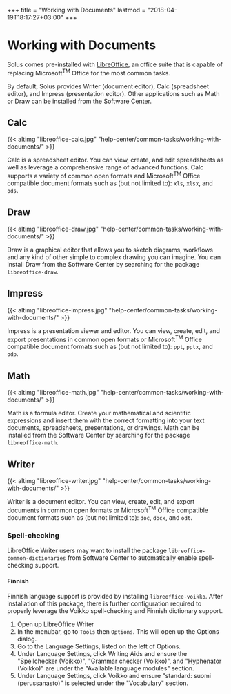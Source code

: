 +++
title = "Working with Documents"
lastmod = "2018-04-19T18:17:27+03:00"
+++
# Working with Documents

Solus comes pre-installed with [LibreOffice](https://libreoffice.org), an office suite that is capable of replacing Microsoft<sup>TM</sup> Office for the most common tasks.
 
By default, Solus provides Writer (document editor), Calc (spreadsheet editor), and Impress (presentation editor). Other applications such as Math or Draw can be installed from the Software Center.

## Calc

{{< altimg "libreoffice-calc.jpg" "help-center/common-tasks/working-with-documents/" >}}

Calc is a spreadsheet editor. You can view, create, and edit spreadsheets as well as leverage a comprehensive range of advanced functions. Calc supports a variety of common open formats and Microsoft<sup>TM</sup> Office compatible document formats such as (but not limited to): `xls`, `xlsx`, and `ods`.

## Draw

{{< altimg "libreoffice-draw.jpg" "help-center/common-tasks/working-with-documents/" >}}

Draw is a graphical editor that allows you to sketch diagrams, workflows and any kind of other simple to complex drawing you can imagine. You can install Draw from the Software Center by searching for the package `libreoffice-draw`.

## Impress

{{< altimg "libreoffice-impress.jpg" "help-center/common-tasks/working-with-documents/" >}}

Impress is a presentation viewer and editor. You can view, create, edit, and export presentations in common open formats or Microsoft<sup>TM</sup> Office compatible document formats such as (but not limited to): `ppt`, `pptx`, and `odp`.

## Math

{{< altimg "libreoffice-math.jpg" "help-center/common-tasks/working-with-documents/" >}}

Math is a formula editor. Create your mathematical and scientific expressions and insert them with the correct formatting into your text documents, spreadsheets, presentations, or drawings. Math can be installed from the Software Center by searching for the package `libreoffice-math`.

## Writer

{{< altimg "libreoffice-writer.jpg" "help-center/common-tasks/working-with-documents/" >}}

Writer is a document editor. You can view, create, edit, and export documents in common open formats or Microsoft<sup>TM</sup> Office compatible document formats such as (but not limited to): `doc`, `docx`, and `odt`.

### Spell-checking

LibreOffice Writer users may want to install the package `libreoffice-common-dictionaries` from Software Center to automatically enable spell-checking support.

#### Finnish

Finnish language support is provided by installing `libreoffice-voikko`. After installation of this package, there is further configuration required to properly leverage the Voikko spell-checking and Finnish dictionary support.

1. Open up LibreOffice Writer
2. In the menubar, go to `Tools` then `Options`. This will open up the Options dialog.
3. Go to the Language Settings, listed on the left of Options.
4. Under Language Settings, click Writing Aids and ensure the "Spellchecker (Voikko)", "Grammar checker (Voikko)", and "Hyphenator (Voikko)" are under the "Available language modules" section.
4. Under Language Settings, click Voikko and ensure "standard: suomi (perussanasto)" is selected under the "Vocabulary" section.